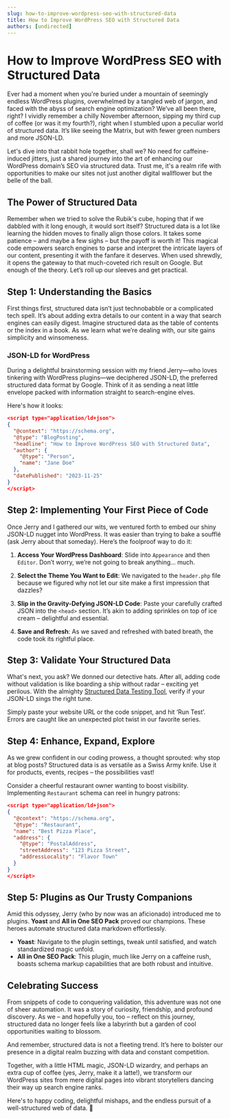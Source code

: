 ```yaml
---
slug: how-to-improve-wordpress-seo-with-structured-data
title: How to Improve WordPress SEO with Structured Data
authors: [undirected]
---
```



# How to Improve WordPress SEO with Structured Data

Ever had a moment when you're buried under a mountain of seemingly endless WordPress plugins, overwhelmed by a tangled web of jargon, and faced with the abyss of search engine optimization? We’ve all been there, right? I vividly remember a chilly November afternoon, sipping my third cup of coffee (or was it my fourth?), right when I stumbled upon a peculiar world of structured data. It’s like seeing the Matrix, but with fewer green numbers and more JSON-LD.

Let's dive into that rabbit hole together, shall we? No need for caffeine-induced jitters, just a shared journey into the art of enhancing our WordPress domain’s SEO via structured data. Trust me, it's a realm rife with opportunities to make our sites not just another digital wallflower but the belle of the ball.

## The Power of Structured Data

Remember when we tried to solve the Rubik's cube, hoping that if we dabbled with it long enough, it would sort itself? Structured data is a lot like learning the hidden moves to finally align those colors. It takes some patience – and maybe a few sighs – but the payoff is worth it! This magical code empowers search engines to parse and interpret the intricate layers of our content, presenting it with the fanfare it deserves. When used shrewdly, it opens the gateway to that much-coveted rich result on Google. But enough of the theory. Let’s roll up our sleeves and get practical.

## Step 1: Understanding the Basics

First things first, structured data isn’t just technobabble or a complicated tech spell. It’s about adding extra details to our content in a way that search engines can easily digest. Imagine structured data as the table of contents or the index in a book. As we learn what we’re dealing with, our site gains simplicity and winsomeness.

### JSON-LD for WordPress

During a delightful brainstorming session with my friend Jerry—who loves tinkering with WordPress plugins—we deciphered JSON-LD, the preferred structured data format by Google. Think of it as sending a neat little envelope packed with information straight to search-engine elves.

Here's how it looks:

```json
<script type="application/ld+json">
{
  "@context": "https://schema.org",
  "@type": "BlogPosting",
  "headline": "How to Improve WordPress SEO with Structured Data",
  "author": {
    "@type": "Person",
    "name": "Jane Doe"
  },
  "datePublished": "2023-11-25"
}
</script>
```

## Step 2: Implementing Your First Piece of Code

Once Jerry and I gathered our wits, we ventured forth to embed our shiny JSON-LD nugget into WordPress. It was easier than trying to bake a soufflé (ask Jerry about that someday). Here’s the foolproof way to do it:

1. **Access Your WordPress Dashboard**: Slide into `Appearance` and then `Editor`. Don’t worry, we’re not going to break anything... much.
  
2. **Select the Theme You Want to Edit**: We navigated to the `header.php` file because we figured why not let our site make a first impression that dazzles?

3. **Slip in the Gravity-Defying JSON-LD Code**: Paste your carefully crafted JSON into the `<head>` section. It’s akin to adding sprinkles on top of ice cream – delightful and essential.

4. **Save and Refresh**: As we saved and refreshed with bated breath, the code took its rightful place.

## Step 3: Validate Your Structured Data

What's next, you ask? We donned our detective hats. After all, adding code without validation is like boarding a ship without radar – exciting yet perilous. With the almighty [Structured Data Testing Tool](https://search.google.com/test/rich-results), verify if your JSON-LD sings the right tune.

Simply paste your website URL or the code snippet, and hit ‘Run Test’. Errors are caught like an unexpected plot twist in our favorite series.

## Step 4: Enhance, Expand, Explore

As we grew confident in our coding prowess, a thought sprouted: why stop at blog posts? Structured data is as versatile as a Swiss Army knife. Use it for products, events, recipes – the possibilities vast!

Consider a cheerful restaurant owner wanting to boost visibility. Implementing `Restaurant` schema can reel in hungry patrons:

```json
<script type="application/ld+json">
{
  "@context": "https://schema.org",
  "@type": "Restaurant",
  "name": "Best Pizza Place",
  "address": {
    "@type": "PostalAddress",
    "streetAddress": "123 Pizza Street",
    "addressLocality": "Flavor Town"
  }
}
</script>
```

## Step 5: Plugins as Our Trusty Companions

Amid this odyssey, Jerry (who by now was an aficionado) introduced me to plugins. **Yoast** and **All in One SEO Pack** proved our champions. These heroes automate structured data markdown effortlessly.

- **Yoast**: Navigate to the plugin settings, tweak until satisfied, and watch standardized magic unfold.
- **All in One SEO Pack**: This plugin, much like Jerry on a caffeine rush, boasts schema markup capabilities that are both robust and intuitive.

## Celebrating Success

From snippets of code to conquering validation, this adventure was not one of sheer automation. It was a story of curiosity, friendship, and profound discovery. As we – and hopefully you, too – reflect on this journey, structured data no longer feels like a labyrinth but a garden of cool opportunities waiting to blossom.

And remember, structured data is not a fleeting trend. It’s here to bolster our presence in a digital realm buzzing with data and constant competition.

Together, with a little HTML magic, JSON-LD wizardry, and perhaps an extra cup of coffee (yes, Jerry, make it a latte!), we transform our WordPress sites from mere digital pages into vibrant storytellers dancing their way up search engine ranks.

Here's to happy coding, delightful mishaps, and the endless pursuit of a well-structured web of data. 🍰